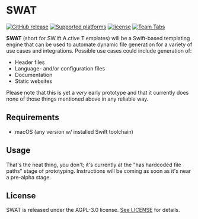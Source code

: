 # SWAT

[![GitHub release](https://img.shields.io/github/release/mvanallen/Swat.svg)](https://github.com/mvanallen/Swat/releases/latest)
[![Supported platforms](https://img.shields.io/badge/platforms-_macOS-000000.svg)](https://github.com/mvanallen/Swat#requirements)
[![license](https://img.shields.io/github/license/mvanallen/Swat.svg)](https://github.com/mvanallen/Swat/blob/master/LICENSE)
[![Team Tabs](https://img.shields.io/badge/Team-Tabs-blue.svg)](https://github.com/mvanallen/Swat/blob/master/.editorconfig)

**SWAT** (short for SW.ift A.ctive T.emplates) will be a Swift-based templating engine that can be used to automate dynamic file generation for a variety of use cases and integrations. Possible use cases could include generation of:

- Header files
- Language- and/or configuration files
- Documentation
- Static websites

Please note that this is yet a _very_ early prototype and that it currently does none of those things mentioned above in any reliable way.


## Requirements

- macOS (any version w/ installed Swift toolchain)


## Usage

That's the neat thing, you don't; it's currently at the "has hardcoded file paths" stage of prototyping. Instructions will be coming as soon as it's near a pre-alpha stage.


## License

SWAT is released under the AGPL-3.0 license. [See LICENSE](https://github.com/mvanallen/Swat/blob/master/LICENSE) for details.
